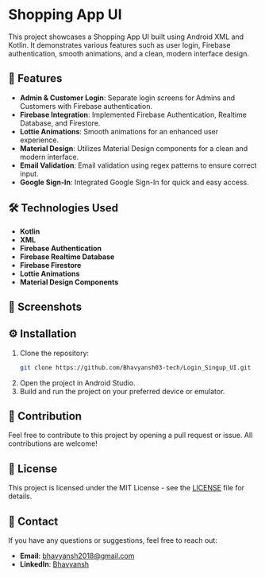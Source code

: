 # Shopping App UI

This project showcases a Shopping App UI built using Android XML and Kotlin. It demonstrates various features such as user login, Firebase authentication, smooth animations, and a clean, modern interface design.

## 🚀 Features

- **Admin & Customer Login**: Separate login screens for Admins and Customers with Firebase authentication.
- **Firebase Integration**: Implemented Firebase Authentication, Realtime Database, and Firestore.
- **Lottie Animations**: Smooth animations for an enhanced user experience.
- **Material Design**: Utilizes Material Design components for a clean and modern interface.
- **Email Validation**: Email validation using regex patterns to ensure correct input.
- **Google Sign-In**: Integrated Google Sign-In for quick and easy access.

## 🛠️ Technologies Used

- **Kotlin**
- **XML**
- **Firebase Authentication**
- **Firebase Realtime Database**
- **Firebase Firestore**
- **Lottie Animations**
- **Material Design Components**

## 📱 Screenshots


## ⚙️ Installation

1. Clone the repository:
    ```bash
    git clone https://github.com/Bhavyansh03-tech/Login_Singup_UI.git
    ```
2. Open the project in Android Studio.
3. Build and run the project on your preferred device or emulator.

## 🤝 Contribution

Feel free to contribute to this project by opening a pull request or issue. All contributions are welcome!

## 📄 License

This project is licensed under the MIT License - see the [LICENSE](LICENSE) file for details.

## 💬 Contact

If you have any questions or suggestions, feel free to reach out:

- **Email**: [bhavyansh2018@gmail.com](mailto:bhavyansh2018@gmail.com)
- **LinkedIn**: [Bhavyansh](https://www.linkedin.com/in/bhavyansh03/)
